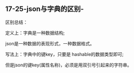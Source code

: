 ## 17-25-json与字典的区别-

区别总结：

定义上：字典是一种数据结构;

json是一种数据的表现形式，一种数据格式。

写法上：字典中的键key，只要是 hashable的数据类型即可;

但是json的键key(属性名称)，必须是用双引号引起来的字符串。
